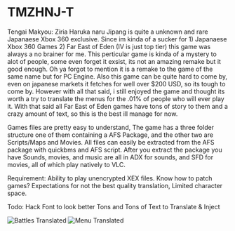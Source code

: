 # TMZHNJ-T
Tengai Makyou: Ziria Haruka naru Jipang is quite a unknown and rare Japanaese Xbox 360 exclusive. Since im kinda of a sucker for 1) Japanaese Xbox 360 Games 2) Far East of Eden (IV is just top tier) this game was always a no brainer for me. This perticular game is kinda of a mystery to alot of people, some even forget it exsist, its not an amazing remake but it good enough. Oh ya forgot to mention it is a remake to the game of the same name but for PC Engine. Also this game can be quite hard to come by, even on japanese markets it fetches for well over $200 USD, so its tough to come by. However with all that said, i still enjoyed the game and thought its worth a try to translate the menus for the .01% of people who will ever play it. With that said all Far East of Eden games have tons of story to them and a crazy amount of text, so this is the best ill manage for now. 

Games files are pretty easy to understand, The game has a three folder structure one of them containing a AFS Package, and the other two are Scripts/Maps and Movies. All files can easily be extracted from the AFS package with quickbms and AFS script. After you extract the package you have  Sounds, movies, and music are all in ADX for sounds, and SFD for movies, all of which play natively to VLC.

Requirement:
Ability to play unencrypted XEX files.
Know how to patch games?
Expectations for not the best quality translation, Limited character space.

Todo:
Hack Font to look better
Tons and Tons of Text to Translate & Inject


![Battles Translated](https://s3.yuvi.app/GamePreservation/FarEastofEdenZiria/FEOEZ1.png)
![Menu Translated](https://s3.yuvi.app/GamePreservation/FarEastofEdenZiria/FEOEZ2.png)
